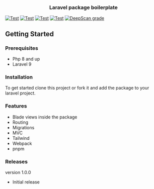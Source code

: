 <div align="center">

<h3 align="center">Laravel package boilerplate</h3>
</div>

[![Test](https://github.com/Joeri-Abbo/laravel-package-boilerplate/actions/workflows/test.yml/badge.svg)](https://github.com/Joeri-Abbo/laravel-package-boilerplate/actions/workflows/test.yml)
[![Test](https://github.com/Joeri-Abbo/laravel-package-boilerplate/actions/workflows/psalm.yml/badge.svg)](https://github.com/Joeri-Abbo/laravel-package-boilerplate/actions/workflows/psalm.yml)
[![Test](https://github.com/Joeri-Abbo/laravel-package-boilerplate/actions/workflows/composer-normalize.yml/badge.svg)](https://github.com/Joeri-Abbo/laravel-package-boilerplate/actions/workflows/composer-normalize.yml)
[![Test](https://github.com/Joeri-Abbo/laravel-package-boilerplate/actions/workflows/php-normalize.yml/badge.svg)](https://github.com/Joeri-Abbo/laravel-package-boilerplate/actions/workflows/php-normalize.yml)
[![DeepScan grade](https://deepscan.io/api/teams/18068/projects/21390/branches/613152/badge/grade.svg)](https://deepscan.io/dashboard#view=project&tid=18068&pid=21390&bid=613152)

## Getting Started

### Prerequisites

- Php 8 and up
- Laravel 9

### Installation

To get started clone this project or fork it and add the package to your laravel project.

### Features
-  Blade views inside the package
-  Routing
-  Migrations
-  MVC
-  Tailwind
-  Webpack 
-  pnpm 
### Releases

version 1.0.0

- Initial release


